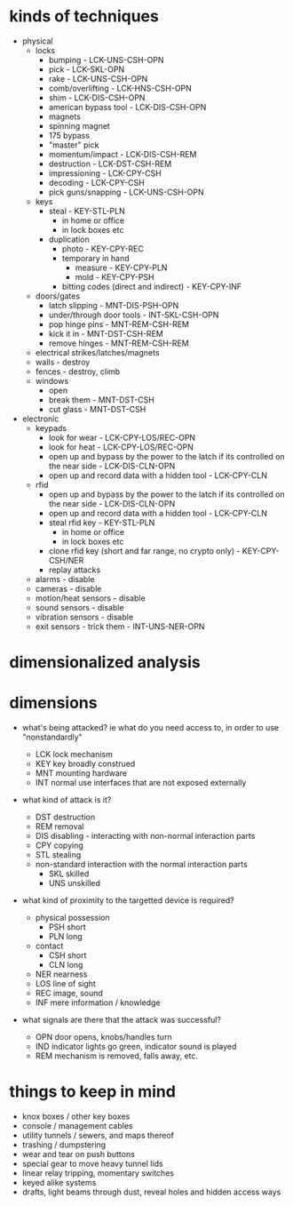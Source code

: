 # kinds of techniques

- physical
  - locks
    - bumping - LCK-UNS-CSH-OPN
    - pick - LCK-SKL-OPN
    - rake - LCK-UNS-CSH-OPN
    - comb/overlifting - LCK-HNS-CSH-OPN
    - shim - LCK-DIS-CSH-OPN
    - american bypass tool - LCK-DIS-CSH-OPN
    - magnets
    - spinning magnet
    - 175 bypass
    - "master" pick
    - momentum/impact - LCK-DIS-CSH-REM
    - destruction - LCK-DST-CSH-REM
    - impressioning - LCK-CPY-CSH
    - decoding - LCK-CPY-CSH
    - pick guns/snapping - LCK-UNS-CSH-OPN
  - keys
    - steal - KEY-STL-PLN
      - in home or office
      - in lock boxes etc
    - duplication
      - photo - KEY-CPY-REC
      - temporary in hand
        - measure - KEY-CPY-PLN
        - mold - KEY-CPY-PSH
      - bitting codes (direct and indirect) - KEY-CPY-INF
  - doors/gates
    - latch slipping - MNT-DIS-PSH-OPN
    - under/through door tools - INT-SKL-CSH-OPN
    - pop hinge pins - MNT-REM-CSH-REM
    - kick it in - MNT-DST-CSH-REM
    - remove hinges - MNT-REM-CSH-REM
  - electrical strikes/latches/magnets
  - walls - destroy
  - fences - destroy, climb
  - windows
    - open
    - break them - MNT-DST-CSH
    - cut glass - MNT-DST-CSH
- electronic
  - keypads
    - look for wear - LCK-CPY-LOS/REC-OPN
    - look for heat - LCK-CPY-LOS/REC-OPN
    - open up and bypass by the power to the latch if its controlled on the near side - LCK-DIS-CLN-OPN
    - open up and record data with a hidden tool - LCK-CPY-CLN
  - rfid
    - open up and bypass by the power to the latch if its controlled on the near side - LCK-DIS-CLN-OPN
    - open up and record data with a hidden tool - LCK-CPY-CLN
    - steal rfid key - KEY-STL-PLN
      - in home or office
      - in lock boxes etc
    - clone rfid key (short and far range, no crypto only) - KEY-CPY-CSH/NER
    - replay attacks
  - alarms - disable
  - cameras - disable
  - motion/heat sensors - disable
  - sound sensors - disable
  - vibration sensors - disable
  - exit sensors - trick them - INT-UNS-NER-OPN

# dimensionalized analysis



# dimensions

- what's being attacked? ie what do you need access to, in order to use "nonstandardly"
  - LCK lock mechanism
  - KEY key broadly construed
  - MNT mounting hardware
  - INT normal use interfaces that are not exposed externally

- what kind of attack is it?
  - DST destruction
  - REM removal
  - DIS disabling - interacting with non-normal interaction parts
  - CPY copying
  - STL stealing
  - non-standard interaction with the normal interaction parts
    - SKL skilled
    - UNS unskilled

- what kind of proximity to the targetted device is required?
  - physical possession
    - PSH short
    - PLN long
  - contact
    - CSH short
    - CLN long
  - NER nearness
  - LOS line of sight
  - REC image, sound
  - INF mere information / knowledge

- what signals are there that the attack was successful?
  - OPN door opens, knobs/handles turn
  - IND indicator lights go green, indicator sound is played
  - REM mechanism is removed, falls away, etc.


# things to keep in mind

- knox boxes / other key boxes
- console / management cables
- utility tunnels / sewers, and maps thereof
- trashing / dumpstering
- wear and tear on push buttons
- special gear to move heavy tunnel lids
- linear relay tripping, momentary switches
- keyed alike systems
- drafts, light beams through dust, reveal holes and hidden access ways
